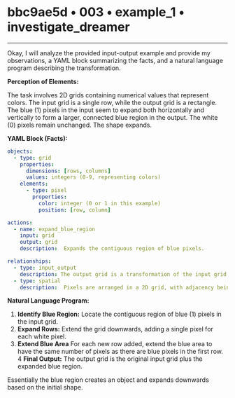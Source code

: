 # bbc9ae5d • 003 • example_1 • investigate_dreamer

---
Okay, I will analyze the provided input-output example and provide my observations, a YAML block summarizing the facts, and a natural language program describing the transformation.

**Perception of Elements:**

The task involves 2D grids containing numerical values that represent colors. The input grid is a single row, while the output grid is a rectangle. The blue (1) pixels in the input seem to expand both horizontally and vertically to form a larger, connected blue region in the output. The white (0) pixels remain unchanged. The shape expands.

**YAML Block (Facts):**



```yaml
objects:
  - type: grid
    properties:
      dimensions: [rows, columns]
      values: integers (0-9, representing colors)
    elements:
      - type: pixel
        properties:
          color: integer (0 or 1 in this example)
          position: [row, column]

actions:
  - name: expand_blue_region
    input: grid
    output: grid
    description:  Expands the contiguous region of blue pixels.

relationships:
  - type: input_output
    description: The output grid is a transformation of the input grid.
  - type: spatial
    description:  Pixels are arranged in a 2D grid, with adjacency being relevant.
```



**Natural Language Program:**

1.  **Identify Blue Region:** Locate the contiguous region of blue (1) pixels in the input grid.
2.  **Expand Rows:** Extend the grid downwards, adding a single pixel for each white pixel.
3.  **Extend Blue Area** For each new row added, extend the blue area to have the same number of pixels as there are blue pixels in the first row.
4  **Final Output:** The output grid is the original input grid plus the expanded blue region.

Essentially the blue region creates an object and expands downwards based on the initial shape.

